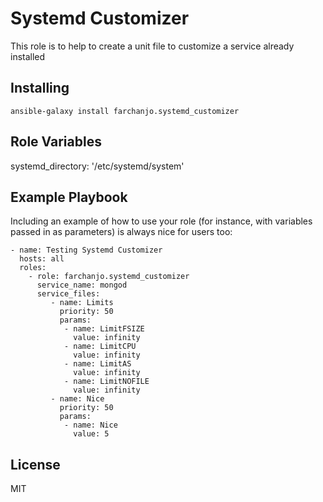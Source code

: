 Systemd Customizer
=========

This role is to help to create a unit file to customize a service already installed

Installing
------------
```
ansible-galaxy install farchanjo.systemd_customizer
```

Role Variables
--------------

systemd_directory: '/etc/systemd/system'


Example Playbook
----------------

Including an example of how to use your role (for instance, with variables passed in as parameters) is always nice for users too:

```
- name: Testing Systemd Customizer
  hosts: all
  roles:
    - role: farchanjo.systemd_customizer
      service_name: mongod
      service_files:
         - name: Limits
           priority: 50
           params:
            - name: LimitFSIZE
              value: infinity
            - name: LimitCPU
              value: infinity
            - name: LimitAS
              value: infinity
            - name: LimitNOFILE
              value: infinity
         - name: Nice
           priority: 50
           params:
            - name: Nice
              value: 5
```

License
-------

MIT
